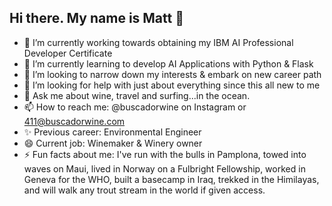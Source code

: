 ## Hi there. My name is Matt 👋
- 🔭 I’m currently working towards obtaining my IBM AI Professional Developer Certificate
- 🌱 I’m currently learning to develop AI Applications with Python & Flask
- 👯 I’m looking to narrow down my interests & embark on new career path
- 🤔 I’m looking for help with just about everything since this all new to me
- 💬 Ask me about wine, travel and surfing...in the ocean. 
- 📫 How to reach me: @buscadorwine on Instagram or 411@buscadorwine.com
- ✨ Previous career: Environmental Engineer
- 😄 Current job: Winemaker & Winery owner
- ⚡ Fun facts about me: I've run with the bulls in Pamplona, towed into waves on Maui, lived in Norway on a Fulbright Fellowship, worked in Geneva for the WHO, built a basecamp in Iraq, trekked in the Himilayas, and will walk any trout stream in the world if given access.  

<!--
**mojoseer/mojoseer** is a ✨ _special_ ✨ repository because its `README.md` (this file) appears on your GitHub profile.
-->

